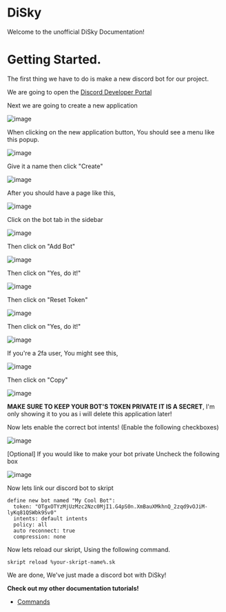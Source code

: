 # DiSky
Welcome to the unofficial DiSky Documentation!

# Getting Started.
The first thing we have to do is make a new discord bot for our project.

We are going to open the [Discord Developer Portal](https://discord.com/developers)

Next we are going to create a new application

![image](https://user-images.githubusercontent.com/72381315/171682350-311863aa-65d8-4fb6-a9bc-243c6075a8a4.png)

When clicking on the new application button, You should see a menu like this popup.

![image](https://user-images.githubusercontent.com/72381315/171682595-4c20b3e8-0b35-43f6-877a-6dfef3d26c50.png)

Give it a name then click "Create"

![image](https://user-images.githubusercontent.com/72381315/171682763-9429b8da-c650-4f8d-bfa8-aae055b667f5.png)

After you should have a page like this,

![image](https://user-images.githubusercontent.com/72381315/171682962-8cd40a00-f08d-4a61-abc2-c5ceddae905f.png)

Click on the bot tab in the sidebar

![image](https://user-images.githubusercontent.com/72381315/171683053-f664a4b6-0366-4eae-af28-afe96bc08ace.png)

Then click on "Add Bot"

![image](https://user-images.githubusercontent.com/72381315/171683122-b9ab8f2e-4c9f-4937-92ba-b04da620ea6a.png)

Then click on "Yes, do it!"

![image](https://user-images.githubusercontent.com/72381315/171683275-2e5c7ef0-958b-4854-9104-3e67b214b38d.png)

Then click on "Reset Token"

![image](https://user-images.githubusercontent.com/72381315/171683407-fe480659-1de8-4acf-a0ff-113b8ecc00b3.png)

Then click on "Yes, do it!"

![image](https://user-images.githubusercontent.com/72381315/171683514-f52ff485-dfc2-42de-a4fe-9dd0e71ede56.png)

If you're a 2fa user, You might see this,

![image](https://user-images.githubusercontent.com/72381315/171683712-40b6a8d1-8e3f-4369-a631-1eb64606daf1.png)

Then click on "Copy"

![image](https://user-images.githubusercontent.com/72381315/171683844-337e03fc-d6d1-401e-a56a-f86e6f22c268.png)

**MAKE SURE TO KEEP YOUR BOT'S TOKEN PRIVATE IT IS A SECRET**, I'm only showing it to you as i will delete this application later!

Now lets enable the correct bot intents! (Enable the following checkboxes)

![image](https://user-images.githubusercontent.com/72381315/171686417-bd04da14-2d3d-4e9a-84e4-8d1e8c054b84.png)


[Optional] If you would like to make your bot private
Uncheck the following box

![image](https://user-images.githubusercontent.com/72381315/171686557-b304a104-a16a-4924-bf7e-09d6940a525d.png)


Now lets link our discord bot to skript

```
define new bot named "My Cool Bot":
  token: "OTgxOTYzMjUzMzc2Nzc0MjI1.G4pS0n.XmBauXMkhnQ_2zqd9vOJiM-lyKq81QSWbk9Sv0"
  intents: default intents
  policy: all
  auto reconnect: true
  compression: none
```

Now lets reload our skript, Using the following command.

```
skript reload %your-skript-name%.sk
```

We are done, We've just made a discord bot with DiSky!

**Check out my other documentation tutorials!**
* [Commands](https://github.com/ANDREI12333/DiSky-Docs/blob/main/docs/Commands.md)
